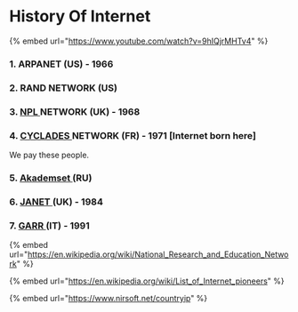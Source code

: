 # History Of Internet

{% embed url="https://www.youtube.com/watch?v=9hIQjrMHTv4" %}

### 1. ARPANET (US) - 1966

### 2. RAND NETWORK (US)

### 3. [NPL ](https://en.wikipedia.org/wiki/NPL\_network)NETWORK (UK) - 1968

### 4. [CYCLADES ](https://en.wikipedia.org/wiki/CYCLADES)NETWORK (FR) - 1971 \[Internet born here]

We pay these people.

### 5. [Akademset ](https://en.wikipedia.org/wiki/Akademset)(RU)

### 6. [JANET ](https://en.wikipedia.org/wiki/JANET)(UK) - 1984

### 7. [GARR ](https://en.wikipedia.org/wiki/GARR)(IT) - 1991

{% embed url="https://en.wikipedia.org/wiki/National_Research_and_Education_Network" %}

{% embed url="https://en.wikipedia.org/wiki/List_of_Internet_pioneers" %}

{% embed url="https://www.nirsoft.net/countryip" %}



